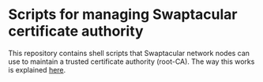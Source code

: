 # Scripts for managing Swaptacular certificate authority

This repository contains shell scripts that Swaptacular network nodes can
use to maintain a trusted certificate authority (root-CA). The way this
works is explained
[here](http://swaptacular.github.io/2023/04/26/under-the-hood-peer-connections/).


